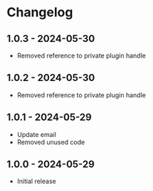 # Changelog

## 1.0.3 - 2024-05-30

- Removed reference to private plugin handle

## 1.0.2 - 2024-05-30

- Removed reference to private plugin handle

## 1.0.1 - 2024-05-29

- Update email
- Removed unused code

## 1.0.0 - 2024-05-29

- Initial release